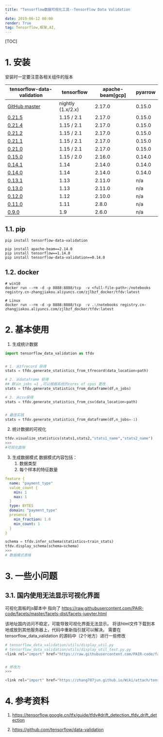 ```yaml
---
title: "Tensorflow数据可视化工具--TensorFlow Data Validation
"
date: 2019-06-12 00:00
render: True 
tag: Tensorflow,框架,AI,
---
```


[TOC]

# 1. 安装

安装时一定要注意各相关组件的版本

| tensorflow-data-validation                                                            | tensorflow        | apache-beam[gcp] | pyarrow |
| ------------------------------------------------------------------------------------- | ----------------- | ---------------- | ------- |
| [GitHub master](https://github.com/tensorflow/data-validation/blob/master/RELEASE.md) | nightly (1.x/2.x) | 2.17.0           | 0.15.0  |
| [0.21.5](https://github.com/tensorflow/data-validation/blob/v0.21.5/RELEASE.md)       | 1.15 / 2.1        | 2.17.0           | 0.15.0  |
| [0.21.4](https://github.com/tensorflow/data-validation/blob/v0.21.4/RELEASE.md)       | 1.15 / 2.1        | 2.17.0           | 0.15.0  |
| [0.21.2](https://github.com/tensorflow/data-validation/blob/v0.21.2/RELEASE.md)       | 1.15 / 2.1        | 2.17.0           | 0.15.0  |
| [0.21.1](https://github.com/tensorflow/data-validation/blob/v0.21.1/RELEASE.md)       | 1.15 / 2.1        | 2.17.0           | 0.15.0  |
| [0.21.0](https://github.com/tensorflow/data-validation/blob/v0.21.0/RELEASE.md)       | 1.15 / 2.1        | 2.17.0           | 0.15.0  |
| [0.15.0](https://github.com/tensorflow/data-validation/blob/v0.15.0/RELEASE.md)       | 1.15 / 2.0        | 2.16.0           | 0.14.0  |
| [0.14.1](https://github.com/tensorflow/data-validation/blob/v0.14.1/RELEASE.md)       | 1.14              | 2.14.0           | 0.14.0  |
| [0.14.0](https://github.com/tensorflow/data-validation/blob/v0.14.0/RELEASE.md)       | 1.14              | 2.14.0           | 0.14.0  |
| [0.13.1](https://github.com/tensorflow/data-validation/blob/v0.13.1/RELEASE.md)       | 1.13              | 2.11.0           | n/a     |
| [0.13.0](https://github.com/tensorflow/data-validation/blob/v0.13.0/RELEASE.md)       | 1.13              | 2.11.0           | n/a     |
| [0.12.0](https://github.com/tensorflow/data-validation/blob/v0.12.0/RELEASE.md)       | 1.12              | 2.10.0           | n/a     |
| [0.11.0](https://github.com/tensorflow/data-validation/blob/v0.11.0/RELEASE.md)       | 1.11              | 2.8.0            | n/a     |
| [0.9.0](https://github.com/tensorflow/data-validation/blob/v0.9.0/RELEASE.md)         | 1.9               | 2.6.0            | n/a     |



## 1.1. pip
```shell
pip install tensorflow-data-validation
```

```shell
pip install apache-beam==2.14.0
pip install tensorflow==1.14.0
pip install tensorflow-data-validation==0.14.0
```


## 1.2. docker

```shell
# win10 
docker run --rm -d -p 8888:8888/tcp  -v <full-file-path>:/notebooks registry.cn-zhangjiakou.aliyuncs.com/zjlbzf_docker/tfdv:latest

# Linux
docker run --rm -d -p 8888:8888/tcp  -v .:/notebooks registry.cn-zhangjiakou.aliyuncs.com/zjlbzf_docker/tfdv:latest
```
# 2. 基本使用


1. 生成统计数据 
```python
import tensorflow_data_validation as tfdv


# 1. 从tfrecord 获得 
stats = tfdv.generate_statistics_from_tfrecord(data_location=path)

# 2. 从dataframe 获得
## 默认n_jobs =1 ,可以根据系统的cores of cpus 更改
stats = tfdv.generate_statistics_from_dataframe(df,n_jobs)

# 3. 从csv获得
stats = tfdv.generate_statistics_from_csv(data_location=path)


# 最佳实践 
stats = tfdv.generate_statistics_from_dataframe(df,n_jobs=-1)

```


2. 统计数据的可视化 

```python
tfdv.visualize_statistics(stats1,stats2,"stats1_name","stats2_name")
>>>
#可视化面板

```
3. 生成数据模式 
数据模式内容包括：
    1. 数据类型
    2. 每个样本的特征数量
```yml
feature {
  name: "payment_type"
  value_count {
    min: 1
    max: 1
  }
  type: BYTES
  domain: "payment_type"
  presence {
    min_fraction: 1.0
    min_count: 1
  }
}
```


```python
schema = tfdv.infer_schema(statistics=train_stats)
tfdv.display_schema(schema=schema)
>>>
# 数据模式表格
```

# 3. 一些小问题

## 3.1. 国内使用无法显示可视化界面


可视化面板的js脚本中 指向了 
https://raw.githubusercontent.com/PAIR-code/facets/master/facets-dist/facets-jupyter.html

该地址国内访问不稳定，可能导致可视化界面无法显示。
将该html文件下载到本地或放到其他服务器上，代码中重新指引就可以解决。
需要在 tensorflow_data_validation 的源码中（2个地方）进行一些修改 


```python 
# tensorflow_data_validation/utils/display_util.py
# tensorflow_data_validation/utils/display_util_test.py.py
<link rel="import" href="https://raw.githubusercontent.com/PAIR-code/facets/master/facets-dist/facets-jupyter.html">;


# 修改为 
>>>

<link rel="import" href="https://zhang787jun.github.io/Wiki/attach/tensorflow_data_validation/facets-jupyter.html">;

```







# 4. 参考资料
1. https://tensorflow.google.cn/tfx/guide/tfdv#drift_detection_tfdv_drift_detection

2. https://github.com/tensorflow/data-validation
 